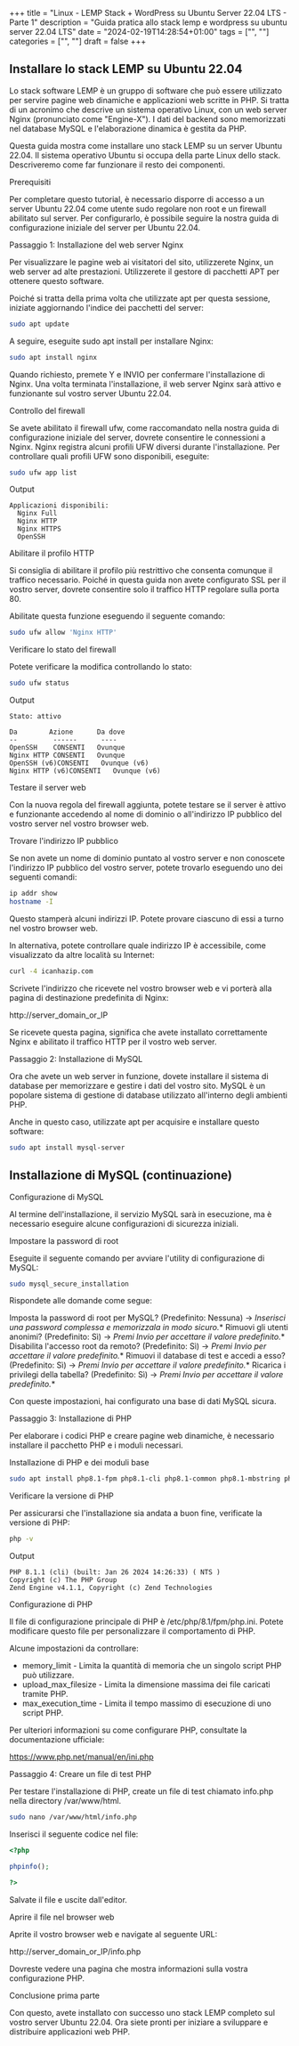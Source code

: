 +++
title = "Linux - LEMP Stack + WordPress su Ubuntu Server 22.04 LTS - Parte 1"
description = "Guida pratica allo stack lemp e wordpress su ubuntu server 22.04 LTS"
date = "2024-02-19T14:28:54+01:00"
tags = ["", ""]
categories = ["", ""]
draft = false
+++

## Installare lo stack LEMP su Ubuntu 22.04

Lo stack software LEMP è un gruppo di software che può essere utilizzato per servire pagine web dinamiche e applicazioni web scritte in PHP. Si tratta di un acronimo che descrive un sistema operativo Linux, con un web server Nginx (pronunciato come "Engine-X"). I dati del backend sono memorizzati nel database MySQL e l'elaborazione dinamica è gestita da PHP.

Questa guida mostra come installare uno stack LEMP su un server Ubuntu 22.04. Il sistema operativo Ubuntu si occupa della parte Linux dello stack. Descriveremo come far funzionare il resto dei componenti.

Prerequisiti

Per completare questo tutorial, è necessario disporre di accesso a un server Ubuntu 22.04 come utente sudo regolare non root e un firewall abilitato sul server. Per configurarlo, è possibile seguire la nostra guida di configurazione iniziale del server per Ubuntu 22.04.

Passaggio 1: Installazione del web server Nginx

Per visualizzare le pagine web ai visitatori del sito, utilizzerete Nginx, un web server ad alte prestazioni. Utilizzerete il gestore di pacchetti APT per ottenere questo software.

Poiché si tratta della prima volta che utilizzate apt per questa sessione, iniziate aggiornando l'indice dei pacchetti del server:

```bash
sudo apt update
```

A seguire, eseguite sudo apt install per installare Nginx:

```bash
sudo apt install nginx
```

Quando richiesto, premete Y e INVIO per confermare l'installazione di Nginx. Una volta terminata l'installazione, il web server Nginx sarà attivo e funzionante sul vostro server Ubuntu 22.04.

Controllo del firewall

Se avete abilitato il firewall ufw, come raccomandato nella nostra guida di configurazione iniziale del server, dovrete consentire le connessioni a Nginx. Nginx registra alcuni profili UFW diversi durante l'installazione. Per controllare quali profili UFW sono disponibili, eseguite:

```bash
sudo ufw app list
```

Output

```
Applicazioni disponibili:
  Nginx Full
  Nginx HTTP
  Nginx HTTPS
  OpenSSH
```

Abilitare il profilo HTTP

Si consiglia di abilitare il profilo più restrittivo che consenta comunque il traffico necessario. Poiché in questa guida non avete configurato SSL per il vostro server, dovrete consentire solo il traffico HTTP regolare sulla porta 80.

Abilitate questa funzione eseguendo il seguente comando:

```bash
sudo ufw allow 'Nginx HTTP'
```

Verificare lo stato del firewall

Potete verificare la modifica controllando lo stato:

```bash
sudo ufw status
```

Output

```
Stato: attivo

Da        Azione      Da dove
--         ------      ----
OpenSSH    CONSENTI   Ovunque
Nginx HTTP CONSENTI   Ovunque
OpenSSH (v6)CONSENTI   Ovunque (v6)
Nginx HTTP (v6)CONSENTI   Ovunque (v6)
```

Testare il server web

Con la nuova regola del firewall aggiunta, potete testare se il server è attivo e funzionante accedendo al nome di dominio o all'indirizzo IP pubblico del vostro server nel vostro browser web.

Trovare l'indirizzo IP pubblico

Se non avete un nome di dominio puntato al vostro server e non conoscete l'indirizzo IP pubblico del vostro server, potete trovarlo eseguendo uno dei seguenti comandi:

```bash
ip addr show
hostname -I
```

Questo stamperà alcuni indirizzi IP. Potete provare ciascuno di essi a turno nel vostro browser web.

In alternativa, potete controllare quale indirizzo IP è accessibile, come visualizzato da altre località su Internet:

```bash
curl -4 icanhazip.com
```

Scrivete l'indirizzo che ricevete nel vostro browser web e vi porterà alla pagina di destinazione predefinita di Nginx:

http://server_domain_or_IP

Se ricevete questa pagina, significa che avete installato correttamente Nginx e abilitato il traffico HTTP per il vostro web server.

Passaggio 2: Installazione di MySQL

Ora che avete un web server in funzione, dovete installare il sistema di database per memorizzare e gestire i dati del vostro sito. MySQL è un popolare sistema di gestione di database utilizzato all'interno degli ambienti PHP.

Anche in questo caso, utilizzate apt per acquisire e installare questo software:

```bash
sudo apt install mysql-server
```

## Installazione di MySQL (continuazione)

Configurazione di MySQL

Al termine dell'installazione, il servizio MySQL sarà in esecuzione, ma è necessario eseguire alcune configurazioni di sicurezza iniziali.

Impostare la password di root

Eseguite il seguente comando per avviare l'utility di configurazione di MySQL:

```bash
sudo mysql_secure_installation
```

Rispondete alle domande come segue:

 Imposta la password di root per MySQL? (Predefinito: Nessuna) -> *Inserisci una password complessa e memorizzala in modo sicuro.**
 Rimuovi gli utenti anonimi? (Predefinito: Sì) -> *Premi Invio per accettare il valore predefinito.**
 Disabilita l'accesso root da remoto? (Predefinito: Sì) -> *Premi Invio per accettare il valore predefinito.**
 Rimuovi il database di test e accedi a esso? (Predefinito: Sì) -> *Premi Invio per accettare il valore predefinito.**
 Ricarica i privilegi della tabella? (Predefinito: Sì) -> *Premi Invio per accettare il valore predefinito.**

Con queste impostazioni, hai configurato una base di dati MySQL sicura.

Passaggio 3: Installazione di PHP

Per elaborare i codici PHP e creare pagine web dinamiche, è necessario installare il pacchetto PHP e i moduli necessari.

Installazione di PHP e dei moduli base

```bash
sudo apt install php8.1-fpm php8.1-cli php8.1-common php8.1-mbstring php8.1-xml php8.1-json
```

Verificare la versione di PHP

Per assicurarsi che l'installazione sia andata a buon fine, verificate la versione di PHP:

```bash
php -v
```

Output

```
PHP 8.1.1 (cli) (built: Jan 26 2024 14:26:33) ( NTS )
Copyright (c) The PHP Group
Zend Engine v4.1.1, Copyright (c) Zend Technologies
```

Configurazione di PHP

Il file di configurazione principale di PHP è /etc/php/8.1/fpm/php.ini. Potete modificare questo file per personalizzare il comportamento di PHP.

Alcune impostazioni da controllare:

* memory_limit - Limita la quantità di memoria che un singolo script PHP può utilizzare.
* upload_max_filesize - Limita la dimensione massima dei file caricati tramite PHP.
* max_execution_time - Limita il tempo massimo di esecuzione di uno script PHP.

Per ulteriori informazioni su come configurare PHP, consultate la documentazione ufficiale:

https://www.php.net/manual/en/ini.php

Passaggio 4: Creare un file di test PHP

Per testare l'installazione di PHP, create un file di test chiamato info.php nella directory /var/www/html.

```bash
sudo nano /var/www/html/info.php
```

Inserisci il seguente codice nel file:

```php
<?php

phpinfo();

?>
```

Salvate il file e uscite dall'editor.

Aprire il file nel browser web

Aprite il vostro browser web e navigate al seguente URL:

http://server_domain_or_IP/info.php

Dovreste vedere una pagina che mostra informazioni sulla vostra configurazione PHP.

Conclusione prima parte

Con questo, avete installato con successo uno stack LEMP completo sul vostro server Ubuntu 22.04. Ora siete pronti per iniziare a sviluppare e distribuire applicazioni web PHP.


